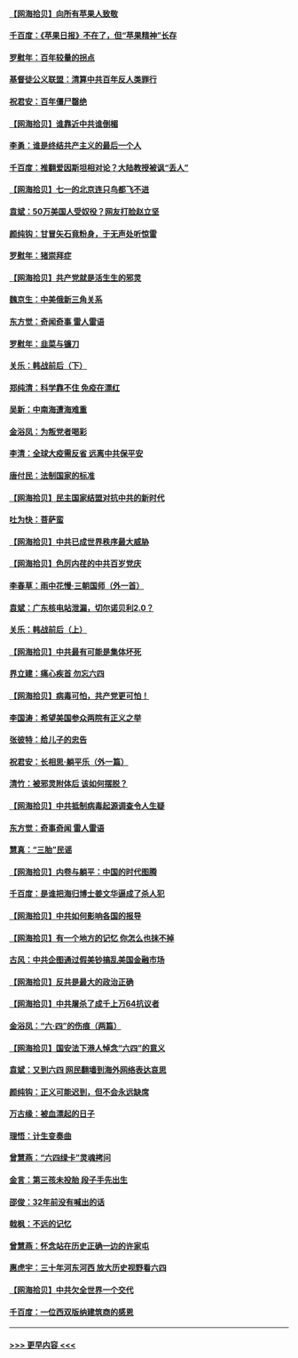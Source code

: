 #### [【网海拾贝】向所有苹果人致敬](../pages/nsc993/n13046795.md?t=06260302) 
#### [千百度：《苹果日报》不在了，但“苹果精神”长存](../pages/nsc993/n13046703.md?t=06260302) 
#### [罗慰年：百年较量的拐点](../pages/nsc993/n13046542.md?t=06260302) 
#### [基督徒公义联盟：清算中共百年反人类罪行](../pages/nsc993/n13046499.md?t=06260302) 
#### [祝君安：百年僵尸罄绝](../pages/nsc993/n13045595.md?t=06260302) 
#### [【网海拾贝】谁靠近中共谁倒楣](../pages/nsc993/n13044667.md?t=06260302) 
#### [李勇：谁是终结共产主义的最后一个人](../pages/nsc993/n13044397.md?t=06260302) 
#### [千百度：推翻爱因斯坦相对论？大陆教授被讽“丢人”](../pages/nsc993/n13043908.md?t=06260302) 
#### [【网海拾贝】七一的北京连只鸟都飞不进](../pages/nsc993/n13041377.md?t=06260302) 
#### [袁斌：50万美国人受奴役？网友打脸赵立坚](../pages/nsc993/n13041330.md?t=06260302) 
#### [颜纯钩：甘冒矢石竟粉身，于无声处听惊雷](../pages/nsc993/n13041140.md?t=06260302) 
#### [罗慰年：猪崇拜症](../pages/nsc993/n13041071.md?t=06260302) 
#### [【网海拾贝】共产党就是活生生的邪灵](../pages/nsc993/n13036627.md?t=06260302) 
#### [魏京生：中美俄新三角关系](../pages/nsc993/n13035986.md?t=06260302) 
#### [东方觉：奇闻奇事 雷人雷语](../pages/nsc993/n13035878.md?t=06260302) 
#### [罗慰年：韭菜与镰刀](../pages/nsc993/n13034374.md?t=06260302) 
#### [关乐：韩战前后（下）](../pages/nsc993/n13034113.md?t=06260302) 
#### [郑纯清：科学靠不住 免疫在漂红](../pages/nsc993/n13034093.md?t=06260302) 
#### [吴新：中南海遭海难重](../pages/nsc993/n13034084.md?t=06260302) 
#### [金浴凤：为叛党者喝彩](../pages/nsc993/n13034058.md?t=06260302) 
#### [李清：全球大疫需反省 远离中共保平安](../pages/nsc993/n13033784.md?t=06260302) 
#### [唐付民：法制国家的标准](../pages/nsc993/n13032944.md?t=06260302) 
#### [【网海拾贝】民主国家结盟对抗中共的新时代](../pages/nsc993/n13031717.md?t=06260302) 
#### [吐为快：菩萨蛮](../pages/nsc993/n13030033.md?t=06260302) 
#### [【网海拾贝】中共已成世界秩序最大威胁](../pages/nsc993/n13028138.md?t=06260302) 
#### [【网海拾贝】色厉内荏的中共百岁党庆](../pages/nsc993/n13025582.md?t=06260302) 
#### [李春草：雨中花慢‧三朝国师（外一首）](../pages/nsc993/n13025567.md?t=06260302) 
#### [袁斌：广东核电站泄漏，切尔诺贝利2.0？](../pages/nsc993/n13025475.md?t=06260302) 
#### [关乐：韩战前后（上）](../pages/nsc993/n13025387.md?t=06260302) 
#### [【网海拾贝】中共最有可能是集体坏死](../pages/nsc993/n13023101.md?t=06260302) 
#### [界立建：痛心疾首 勿忘六四](../pages/nsc993/n13022339.md?t=06260302) 
#### [【网海拾贝】病毒可怕，共产党更可怕！](../pages/nsc993/n13020728.md?t=06260302) 
#### [李国涛：希望美国参众两院有正义之举](../pages/nsc993/n13020674.md?t=06260302) 
#### [张彼特：给儿子的忠告](../pages/nsc993/n13018934.md?t=06260302) 
#### [祝君安：长相思‧躺平乐（外一篇）](../pages/nsc993/n13018923.md?t=06260302) 
#### [清竹：被邪灵附体后 该如何摆脱？](../pages/nsc993/n13018877.md?t=06260302) 
#### [【网海拾贝】中共抵制病毒起源调查令人生疑](../pages/nsc993/n13017785.md?t=06260302) 
#### [东方觉：奇事奇闻 雷人雷语](../pages/nsc993/n13017577.md?t=06260302) 
#### [慧真：“三胎”民谣](../pages/nsc993/n13017394.md?t=06260302) 
#### [【网海拾贝】内卷与躺平：中国的时代图腾](../pages/nsc993/n13016128.md?t=06260302) 
#### [千百度：是谁把海归博士姜文华逼成了杀人犯](../pages/nsc993/n13015218.md?t=06260302) 
#### [【网海拾贝】中共如何影响各国的报导](../pages/nsc993/n13012599.md?t=06260302) 
#### [【网海拾贝】有一个地方的记忆 你怎么也抹不掉](../pages/nsc993/n13009802.md?t=06260302) 
#### [古风：中共企图通过假美钞搞乱美国金融市场](../pages/nsc993/n13009626.md?t=06260302) 
#### [【网海拾贝】反共是最大的政治正确](../pages/nsc993/n13007051.md?t=06260302) 
#### [【网海拾贝】中共屠杀了成千上万64抗议者](../pages/nsc993/n13002713.md?t=06260302) 
#### [金浴凤：“六·四”的伤痕（两篇）](../pages/nsc993/n13001719.md?t=06260302) 
#### [【网海拾贝】国安法下港人悼念“六四”的意义](../pages/nsc993/n13001039.md?t=06260302) 
#### [袁斌：又到六四 网民翻墙到海外网络表达哀思](../pages/nsc993/n13000995.md?t=06260302) 
#### [颜纯钩：正义可能迟到，但不会永远缺席](../pages/nsc993/n13000920.md?t=06260302) 
#### [万古缘：被血漂起的日子](../pages/nsc993/n13000914.md?t=06260302) 
#### [理悟：计生变奏曲](../pages/nsc993/n13000414.md?t=06260302) 
#### [曾慧燕：“六四绿卡”灵魂拷问](../pages/nsc993/n13000277.md?t=06260302) 
#### [金言：第三孩未投胎 段子手先出生](../pages/nsc993/n13000215.md?t=06260302) 
#### [邵俊：32年前没有喊出的话](../pages/nsc993/n13000181.md?t=06260302) 
#### [戟枫：不远的记忆](../pages/nsc993/n13000121.md?t=06260302) 
#### [曾慧燕：怀念站在历史正确一边的许家屯](../pages/nsc993/n13000073.md?t=06260302) 
#### [惠虎宇：三十年河东河西 放大历史视野看六四](../pages/nsc993/n13000018.md?t=06260302) 
#### [【网海拾贝】中共欠全世界一个交代](../pages/nsc993/n12998706.md?t=06260302) 
#### [千百度：一位西双版纳建筑商的感恩](../pages/nsc993/n12998487.md?t=06260302) 

----
#### [ >>> 更早内容 <<< ](../indexes/nsc993-earlier.md)
